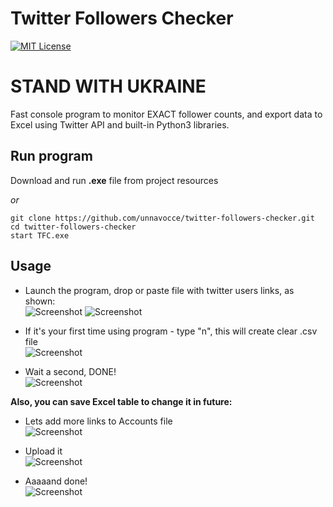 # Twitter Followers Checker
[![MIT License](https://img.shields.io/badge/License-MIT-green.svg)](https://choosealicense.com/licenses/mit/)
# STAND WITH UKRAINE
Fast console program to monitor EXACT follower counts, and export data to Excel using
Twitter API and built-in Python3 libraries.

## Run program

Download and run **.exe** file from project resources

_or_

```
git clone https://github.com/unnavocce/twitter-followers-checker.git
cd twitter-followers-checker
start TFC.exe
```
## Usage
- Launch the program, drop or paste file with twitter users links, as shown: <br />
![Screenshot](https://i.ibb.co/PT00FL7/sfaf.png)
![Screenshot](https://i.ibb.co/4SMHr8j/Untitled.png)

- If it's your first time using program - type "n", this will create clear .csv file <br />
![Screenshot](https://i.ibb.co/BwFRsQG/gnvvncbcb.png)

- Wait a second, DONE! <br />
![Screenshot](https://i.ibb.co/cFy1SGQ/gdaag.png)

**Also, you can save Excel table to change it in future:** <br />

- Lets add more links to Accounts file <br />
![Screenshot](https://i.ibb.co/z5cVnqw/dsghfb.png)

- Upload it <br />
![Screenshot](https://i.ibb.co/kStqdvG/cvbcsb.png)

- Aaaaand done! <br />
![Screenshot](https://i.ibb.co/DQXVLh0/sdgdsgg.png)
